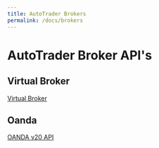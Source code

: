 ```yaml
---
title: AutoTrader Brokers
permalink: /docs/brokers
---
```


# AutoTrader Broker API's



## Virtual Broker
[Virtual Broker](brokers/virtual-broker)


## Oanda
[OANDA v20 API](brokers/oanda)

